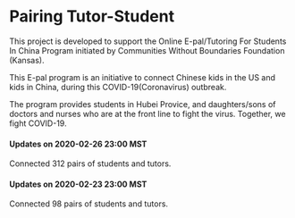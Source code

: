 # Pairing Tutor-Student

This project is developed to support the Online E-pal/Tutoring For Students In China Program initiated by Communities Without Boundaries Foundation (Kansas).

This E-pal program is an initiative to connect Chinese kids in the US and kids in China, during this COVID-19(Coronavirus) outbreak.

The program provides students in Hubei Provice, and daughters/sons of doctors and nurses who are at the front line to fight the virus. Together, we fight COVID-19.


#### Updates on 2020-02-26 23:00 MST
Connected 312 pairs of students and tutors. 

#### Updates on 2020-02-23 23:00 MST
Connected 98 pairs of students and tutors. 
